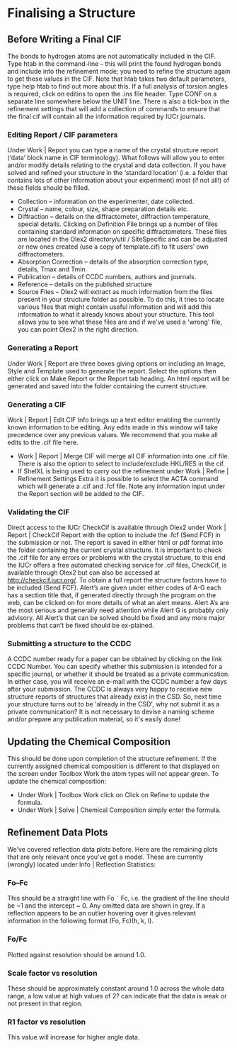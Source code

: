 # Finalising a Structure
## Before Writing a Final CIF
The bonds to hydrogen atoms are not automatically included in the CIF. Type htab in the command-line – this will print the found hydrogen bonds and include into the refinement mode; you need to refine the structure again to get these values in the CIF. Note that htab takes two default parameters, type help htab to find out more about this.
If a full analysis of torsion angles is required, click on editins   to open the .ins file header. Type CONF on a separate line somewhere below the UNIT line. There is also a tick-box in the refinement settings that will add a collection of commands to ensure that the final cif will contain all the information required by IUCr journals.
### Editing Report / CIF parameters
Under Work | Report you can type a name of the crystal structure report (‘data’ block name in CIF terminology). What follows will allow you to enter and/or modify details relating to the crystal and data collection. If you have solved and refined your structure in the ‘standard location’ (i.e. a folder that contains lots of other information about your experiment) most (if not all!) of these fields should be filled. 
- Collection – information on the experimenter, date collected.
- Crystal – name, colour, size, shape preparation details etc.
- Diffraction – details on the diffractometer, diffraction temperature, special details. Clicking on Definition File brings up a number of files containing standard information on specific diffractometers. These files are located in the Olex2 directory/util / SiteSpecific and can be adjusted or new ones created (use a copy of template.cif) to fit users’ own diffractometers.
- Absorption Correction – details of the absorption correction type, details, Tmax and Tmin.
- Publication – details of CCDC numbers, authors and journals.
- Reference – details on the published structure
- Source Files – Olex2 will extract as much information from the files present in your structure folder as possible. To do this, it tries to locate various files that might contain useful information and will add this information to what it already knows about your structure. This tool allows you to see what these files are and if we've used a 'wrong' file, you can point Olex2 in the right direction.

### Generating a Report
Under Work | Report are three boxes giving options on including an Image, Style and Template used to generate the report. Select the options then either click on Make Report or the Report tab heading. An html report will be generated and saved into the folder containing the current structure.
### Generating a CIF
Work | Report | Edit CIF Info brings up a text editor enabling the currently known information to be editing. Any edits made in this window will take precedence over any previous values. We recommend that you make all edits to the .cif file here.
- Work | Report | Merge CIF will merge all CIF information into one .cif file. There is also the option to select to include/exclude HKL/RES in the cif.
- If ShelXL is being used to carry out the refinement under Work | Refine | Refinement Settings Extra it is possible to select the ACTA command which will generate a .cif and .fcf file. Note any information input under the Report section will be added to the CIF.
### Validating the CIF
Direct access to the IUCr CheckCif is available through Olex2 under Work | Report | CheckCif Report with the option to include the .fcf (Send FCF) in the submission or not. The report is saved in either html or pdf format into the folder containing the current crystal structure.
It is important to check the .cif file for any errors or problems with the crystal structure, to this end the IUCr offers a free automated checking service for .cif files, CheckCif, is available through Olex2 but can also be accessed at http://checkcif.iucr.org/. To obtain a full report the structure factors have to be included (Send FCF). Alert’s are given under either codes of A-G each has a section title that, if generated directly through the program on the web, can be clicked on for more details of what an alert means. Alert A’s are the most serious and generally need attention while Alert G is probably only advisory. All Alert’s that can be solved should be fixed and any more major problems that can’t be fixed should be ex-plained.
### Submitting a structure to the CCDC
A CCDC number ready for a paper can be obtained by clicking on the link CCDC Number.  You can specify whether this submission is intended for a specific journal, or whether it should be treated as a private communication. In either case, you will receive an e-mail with the CCDC number a few days after your submission. The CCDC is always very happy to receive new structure reports of structures that already exist in the CSD. So, next time your structure turns out to be 'already in the CSD', why not submit it as a private communication? It is not necessary to devise a naming scheme and/or prepare any publication material, so it's easily done!
## Updating the Chemical Composition
This should be done upon completion of the structure refinement. If the currently assigned chemical composition is different to that displayed on the screen under Toolbox Work the atom types will not appear green. To update the chemical composition:
- Under Work | Toolbox Work click on   Click on Refine to update the formula.
- Under Work | Solve | Chemical Composition simply enter the formula.
## Refinement Data Plots
We’ve covered reflection data plots before. Here are the remaining plots that are only relevant once you’ve got a model. These are currently (wrongly) located under Info | Reflection Statistics:
### Fo–Fc
This should be a straight line with Fo ˜ Fc, i.e. the gradient of the line should be ~1 and the intercept ~ 0. Any omitted data are shown in grey. If a reflection appears to be an outlier hovering over it gives relevant information in the following format (Fo, Fc)(h, k, l).
### Fo/Fc
Plotted against resolution should be around 1.0.
### Scale factor vs resolution
These should be approximately constant around 1.0 across the whole data range, a low value at high values of 2? can indicate that the data is weak or not present in that region.
### R1 factor vs resolution
This value will increase for higher angle data.
